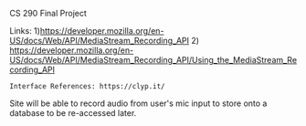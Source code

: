 CS 290 Final Project

Links: 1)https://developer.mozilla.org/en-US/docs/Web/API/MediaStream_Recording_API
	2) https://developer.mozilla.org/en-US/docs/Web/API/MediaStream_Recording_API/Using_the_MediaStream_Recording_API
	
	
	
	Interface References: https://clyp.it/

Site will be able to record audio from user's mic input to store onto a database to be re-accessed later.  

